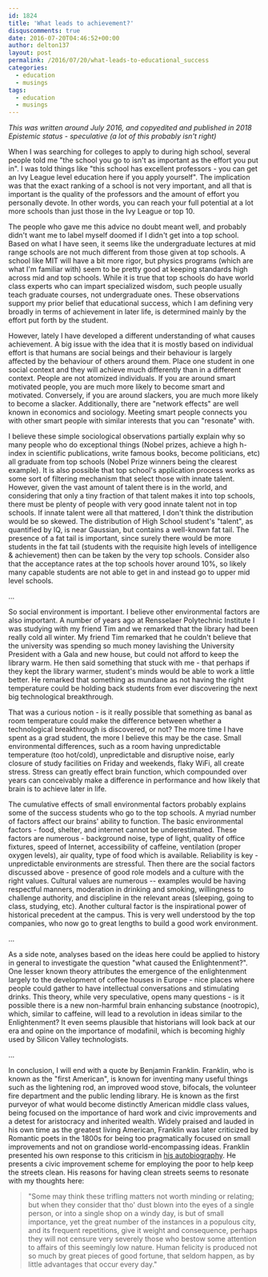 ```yaml
---
id: 1824
title: 'What leads to achievement?'
disquscomments: true
date: 2016-07-20T04:46:52+00:00
author: delton137
layout: post
permalink: /2016/07/20/what-leads-to-educational_success
categories:
  - education
  - musings
tags:
  - education
  - musings
---
```


*This was written around July 2016, and copyedited and published in 2018* <br>
*Epistemic status - speculative (a lot of this probably isn't right)*

When I was searching for colleges to apply to during high school, several people told me "the school you go to isn't as important as the effort you put in". I was told things like "this school has excellent professors - you can get an Ivy League level education here if you apply yourself". The implication was that the exact ranking of a school is not very important, and all that is important is the quality of the professors and the amount of effort you personally devote. In other words, you can reach your full potential at a lot more schools than just those in the Ivy League or top 10.

The people who gave me this advice no doubt meant well, and probably didn't want me to label myself doomed if I didn't get into a top school. Based on what I have seen, it seems like the undergraduate lectures at mid range schools are not much different from those given at top schools. A school like MIT will have a bit more rigor, but physics programs (which are what I'm familiar with) seem to be pretty good at keeping standards high across mid and top schools. While it is true that top schools do have world class experts who can impart specialized wisdom, such people usually teach graduate courses, not undergraduate ones. These observations support my prior belief that educational success, which I am defining very broadly in terms of achievement in later life, is determined mainly by the effort put forth by the student.

However, lately I have developed a different understanding of what causes achievement. A big issue with the idea that it is mostly based on individual effort is that humans are social beings and their behaviour is largely affected by the behaviour of others around them. Place one student in one social context and they will achieve much differently than in a different context. People are not atomized individuals. If you are around smart motivated people, you are much more likely to become smart and motivated. Conversely, if you are around slackers, you are much more likely to become a slacker. Additionally, there are "network effects" are well known in economics and sociology. Meeting smart people connects you with other smart people with similar interests that you can "resonate" with.

I believe these simple sociological observations partially explain why so many people who do exceptional things (Nobel prizes, achieve a high h-index in scientific publications, write famous books, become politicians, etc) all graduate from top schools (Nobel Prize winners being the clearest example). It is also possible that top school's application process works as some sort of filtering mechanism that select those with innate talent. However, given the vast amount of talent there is in the world, and considering that only a tiny fraction of that talent makes it into top schools, there must be plenty of people with very good innate talent not in top schools. If innate talent were all that mattered, I don't think the distribution would be so skewed. The distribution of High School student's "talent", as quantified by IQ, is near Gaussian, but contains a well-known fat tail. The presence of a fat tail is important, since surely there would be more students in the fat tail (students with the requisite high levels of intelligence & achievement) then can be taken by the very top schools. Consider also that the acceptance rates at the top schools hover around 10%, so likely many capable students are not able to get in and instead go to upper mid level schools.

...

So social environment is important. I believe other environmental factors are also important. A number of years ago at Rensselaer Polytechnic Institute I was studying with my friend Tim and we remarked that the library had been really cold all winter. My friend Tim remarked that he couldn't believe that the university was spending so much money lavishing the University President with a Gala and new house, but could not afford to keep the library warm. He then said something that stuck with me - that perhaps if they kept the library warmer, student's minds would be able to work a little better. He remarked that something as mundane as not having the right temperature could be holding back students from ever discovering the next big technological breakthrough.

That was a curious notion - is it really possible that something as banal as room temperature could make the difference between whether a technological breakthrough is discovered, or not? The more time I have spent as a grad student, the more I believe this may be the case. Small environmental differences, such as a room having unpredictable temperature (too hot/cold), unpredictable and disruptive noise, early closure of study facilities on Friday and weekends, flaky WiFi, all create stress. Stress can greatly effect brain function, which compounded over years can conceivably make a difference in performance and how likely that brain is to achieve later in life.

The cumulative effects of small environmental factors probably explains some of the success students who go to the top schools. A myriad number of factors affect our brains' ability to function.  The basic environmental factors - food, shelter, and internet cannot be underestimated. These factors are numerous - background noise, type of light, quality of office fixtures, speed of Internet, accessibility of caffeine, ventilation (proper oxygen levels), air quality, type of food which is available. Reliability is key - unpredictable environments are stressful. Then there are the social factors discussed above - presence of good role models and a culture with the right values. Cultural values are numerous -- examples would be having respectful manners, moderation in drinking and smoking, willingness to challenge authority, and discipline in the relevant areas (sleeping, going to class, studying, etc). Another cultural factor is the inspirational power of historical precedent at the campus. This is very well understood by the top companies, who now go to great lengths to build a good work environment.

...

As a side note, analyses based on the ideas here could be applied to history in general to investigate the question "what caused the Enlightenment?". One lesser known theory attributes the emergence of the enlightenment largely to the development of coffee houses in Europe - nice places where people could gather to have intellectual conversations and stimulating drinks. This theory, while very speculative, opens many questions - is it possible there is a new non-harmful brain enhancing substance (nootropic), which, similar to caffeine, will lead to a revolution in ideas similar to the Enlightenment? It even seems plausible that historians will look back at our era and opine on the importance of modafinil, which is becoming highly used by Silicon Valley technologists.

...

In conclusion, I will end with a quote by Benjamin Franklin. Franklin, who is known as the "first American", is known for inventing many useful things such as the lightening rod, an improved wood stove, bifocals, the volunteer fire department and the public lending library. He is known as the first purveyor of what would become distinctly American middle class values, being focused on the importance of hard work and civic improvements and a detest for aristocracy and inherited wealth. Widely praised and lauded in his own time as the greatest living American, Franklin was later criticized by Romantic poets in the 1800s for being too pragmatically focused on small improvements and not on grandiose world-encompassing ideas. Franklin presented his own response to this criticism in [his autobiography](http://www.ushistory.org/franklin/autobiography/page61.htm). He presents a civic improvement scheme for employing the poor to help keep the streets clean. His reasons for having clean streets seems to resonate with my thoughts here:

> "Some may think these trifling matters not worth minding or relating; but when they consider that tho' dust blown into the eyes of a single person, or into a single shop on a windy day, is but of small importance, yet the great number of the instances in a populous city, and its frequent repetitions, give it weight and consequence, perhaps they will not censure very severely those who bestow some attention to affairs of this seemingly low nature. Human felicity is produced not so much by great pieces of good fortune, that seldom happen, as by little advantages that occur every day."
